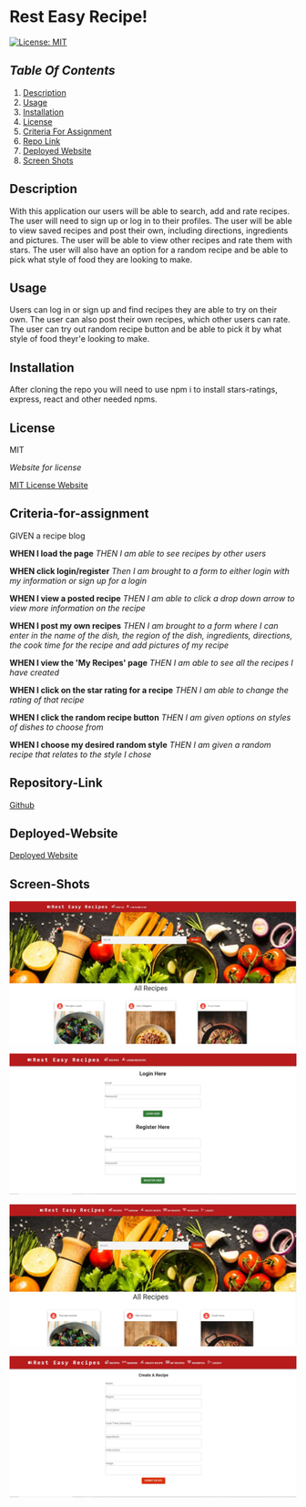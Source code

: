 # Rest Easy Recipe!

[![License: MIT](https://img.shields.io/badge/License-MIT-yellow.svg)](https://opensource.org/licenses/MIT)

## _Table Of Contents_

1. [Description](#description)
2. [Usage](#usage)
3. [Installation](#installation)
4. [License](#license)
5. [Criteria For Assignment](#criteria-for-assignment)
6. [Repo Link](#repository-link)
7. [Deployed Website](#deployed-website)
8. [Screen Shots](#screen-shots)

## Description

With this application our users will be able to search, add and rate recipes. The user will need to sign up or log in to their profiles. The user will be able to view saved recipes and post their own, including directions, ingredients and pictures. The user will be able to view other recipes and rate them with stars. The user will also have an option for a random recipe and be able to pick what style of food they are looking to make.

## Usage

Users can log in or sign up and find recipes they are able to try on their own. The user can also post their own recipes, which other users can rate. The user can try out random recipe button and be able to pick it by what style of food theyr'e looking to make.

## Installation

After cloning the repo you will need to use npm i to install stars-ratings, express, react and other needed npms.

## License

MIT

_Website for license_

[MIT License Website](https://mit-license.org/)

## Criteria-for-assignment

GIVEN a recipe blog

**WHEN I load the page**
*THEN I am able to see recipes by other users*

**WHEN click login/register**
*Then I am brought to a form to either login with my information or sign up for a login*

**WHEN I view a posted recipe**
*THEN I am able to click a drop down arrow to view more information on the recipe*

**WHEN I post my own recipes**
*THEN I am brought to a form where I can enter in the name of the dish, the region of the dish, ingredients, directions, the cook time for the recipe and add pictures of my recipe*

**WHEN I view the 'My Recipes' page**
*THEN I am able to see all the recipes I have created*

**WHEN I click on the star rating for a recipe**
*THEN I am able to change the rating of that recipe*

**WHEN I click the random recipe button**
*THEN I am given options on styles of dishes to choose from*

**WHEN I choose my desired random style**
*THEN I am given a random recipe that relates to the style I chose*

## Repository-Link

[Github](https://github.com/PintoDrop/resteasyrecipe)

## Deployed-Website

[Deployed Website](https://stark-fortress-55974.herokuapp.com/)

## Screen-Shots

![Home Page](./client/src/Images/homepage.JPG)

![Login/Register](./client/src/Images/login-signup.JPG)

![Home Page Logged in](./client/src/Images/homepage-login.JPG)

![Create Recipe](./client/src/Images/create.JPG)